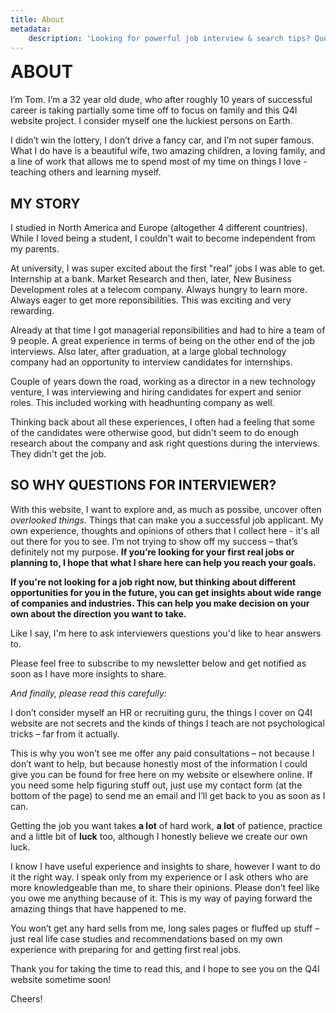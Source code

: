 ```yaml
---
title: About
metadata:
    description: 'Looking for powerful job interview & search tips? Questions for Interviewer is for you. I''m Tom Mucha, dude behind Q4I. Find out why I created it.'
---
```


<h1 style="margin-top: 0px;">ABOUT</h1>
I’m Tom. I’m a 32 year old dude, who after roughly 10 years of successful career is taking partially some time off to focus on family and this Q4I website project. I consider myself one the luckiest persons on Earth.

I didn’t win the lottery, I don’t drive a fancy car, and I’m not super famous. What I do have is a beautiful wife, two amazing children, a loving family, and a line of work that allows me to spend most of my time on things I love - teaching others and learning myself.

## MY STORY
I studied in North America and Europe (altogether 4 different countries). While I loved being a student, I couldn't wait to become independent from my parents.

At university, I was super excited about the first "real" jobs I was able to get. Internship at a bank. Market Research and then, later, New Business Development roles at a telecom company. Always hungry to learn more. Always eager to get more reponsibilities. This was exciting and very rewarding.

Already at that time I got managerial reponsibilities and had to hire a team of 9 people. A great experience in terms of being on the other end of the job interviews. Also later, after graduation, at a large global technology company had an opportunity to interview candidates for internships.

Couple of years down the road, working as a director in a new technology venture, I was interviewing and hiring candidates for expert and senior roles. This included working with headhunting company as well.

Thinking back about all these experiences, I often had a feeling that some of the candidates were otherwise good, but didn't seem to do enough research about the company and ask right questions during the interviews. They didn't get the job.

## SO WHY QUESTIONS FOR INTERVIEWER?
With this website, I want to explore and, as much as possibe, uncover often _overlooked things_. Things that can make you a successful job applicant. My own experience, thoughts and opinions of others that I collect here - it's all out there for you to see. I’m not trying to show off my success – that’s definitely not my purpose. **If you’re looking for your first real jobs or planning to, I hope that what I share here can help you reach your goals.**

**If you're not looking for a job right now, but thinking about different opportunities for you in the future, you can get insights about wide range of companies and industries. This can help you make decision on your own about the direction you want to take.**

Like I say, I'm here to ask interviewers questions you'd like to hear answers to.

Please feel free to subscribe to my newsletter below and get notified as soon as I have more insights to share.
<script type="text/javascript" src="//static.mailerlite.com/data/webforms/496713/g4k7m1.js?v1"></script>

_And finally, please read this carefully:_

I don’t consider myself an HR or recruiting guru, the things I cover on Q4I website are not secrets and the kinds of things I teach are not psychological tricks  – far from it actually.

This is why you won’t see me offer any paid consultations  – not because I don’t want to help, but because honestly most of the information I could give you can be found for free here on my website or elsewhere online. If you need some help figuring stuff out, just use my contact form (at the bottom of the page) to send me an email and I’ll get back to you as soon as I can.

Getting the job you want takes **a lot** of hard work, **a lot** of patience, practice and a little bit of **luck** too, although I honestly believe we create our own luck.

I know I have useful experience and insights to share, however I want to do it the right way. I speak only from my experience or I ask others who are more knowledgeable than me, to share their opinions. Please don’t feel like you owe me anything because of it. This is my way of paying forward the amazing things that have happened to me.

You won’t get any hard sells from me, long sales pages or fluffed up stuff – just real life case studies and recommendations based on my own experience with preparing for and getting first real jobs.

Thank you for taking the time to read this, and I hope to see you on the Q4I website sometime soon!

Cheers!